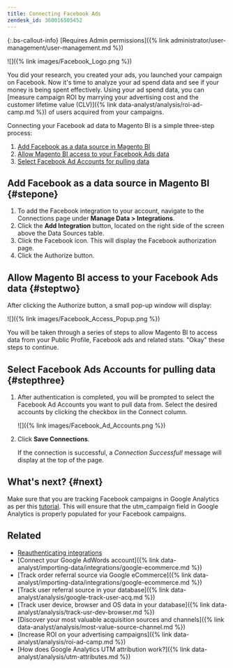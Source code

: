 ```yaml
---
title: Connecting Facebook Ads
zendesk_id: 360016505452
---
```


{:.bs-callout-info}
[Requires Admin permissions]({% link administrator/user-management/user-management.md %})

![]({% link images/Facebook_Logo.png %})

You did your research, you created your ads, you launched your campaign on Facebook. Now it\'s time to analyze your ad spend data and see if your money is being spent effectively. Using your ad spend data, you can [measure campaign ROI by marrying your advertising cost and the customer lifetime value (CLV)]({% link data-analyst/analysis/roi-ad-camp.md %}) of users acquired from your campaigns.

Connecting your Facebook ad data to Magento BI is a simple three-step process:

1. [Add Facebook as a data source in Magento BI](#stepone)
1. [Allow Magento BI access to your Facebook Ads data](#steptwo)
1. [Select Facebook Ad Accounts for pulling data](#stepthree)

## Add Facebook as a data source in Magento BI {#stepone}

1. To add the Facebook integration to your account, navigate to the Connections page under **Manage Data > Integrations**.
1. Click the **Add Integration** button, located on the right side of the screen above the Data Sources table.
1. Click the Facebook icon. This will display the Facebook authorization page.
1. Click the Authorize button.

## Allow Magento BI access to your Facebook Ads data {#steptwo}

After clicking the Authorize button, a small pop-up window will display:

 ![]({% link images/Facebook_Access_Popup.png %})

You will be taken through a series of steps to allow Magento BI to access data from your Public Profile, Facebook ads and related stats. \"Okay\" these steps to continue.

## Select Facebook Ads Accounts for pulling data {#stepthree}

1. After authentication is completed, you will be prompted to select the Facebook Ad Accounts you want to pull data from. Select the desired accounts by clicking the checkbox iin the Connect column.

     ![]({% link images/Facebook_Ad_Accounts.png %})

1. Click **Save Connections**.

   If the connection is successful, a *Connection Successful!* message will display at the top of the page.

## What\'s next? {#next}

Make sure that you are tracking Facebook campaigns in Google Analytics as per this [tutorial](https://www.facebook.com/business/google-analytics). This will ensure that the utm\_campaign field in Google Analytics is properly populated for your Facebook campaigns.

## Related

* [Reauthenticating integrations](https://support.magento.com/hc/en-us/articles/360016733151)
* [Connect your Google AdWords account]({% link data-analyst/importing-data/integrations/google-ecommerce.md %})
* [Track order referral source via Google eCommerce]({% link data-analyst/importing-data/integrations/google-ecommerce.md %})
* [Track user referral source in your database]({% link data-analyst/analysis/google-track-user-acq.md %})
* [Track user device, browser and OS data in your database]({% link data-analyst/analysis/track-usr-dev-browser.md %})
* [Discover your most valuable acquisition sources and channels]({% link data-analyst/analysis/most-value-source-channel.md %})
* [Increase ROI on your advertising campaigns]({% link data-analyst/analysis/roi-ad-camp.md %})
* [How does Google Analytics UTM attribution work?]({% link data-analyst/analysis/utm-attributes.md %})

